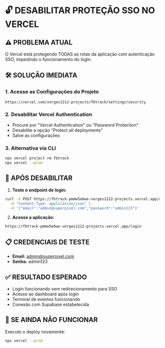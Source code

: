 # 🔓 DESABILITAR PROTEÇÃO SSO NO VERCEL

## ⚠️ PROBLEMA ATUAL
O Vercel está protegendo TODAS as rotas da aplicação com autenticação SSO, impedindo o funcionamento do login.

## 🛠️ SOLUÇÃO IMEDIATA

### 1. Acesse as Configurações do Projeto
```
https://vercel.com/verges1212-projects/fbtrack/settings/security
```

### 2. Desabilitar Vercel Authentication
- Procure por "Vercel Authentication" ou "Password Protection"
- Desabilite a opção "Protect all deployments"
- Salve as configurações

### 3. Alternativa via CLI
```bash
npx vercel project rm fbtrack
npx vercel --prod
```

## 🔄 APÓS DESABILITAR

1. **Teste o endpoint de login:**
```bash
curl -X POST https://fbtrack-pmmw5e6we-verges1212-projects.vercel.app/api/public-login \
  -H "Content-Type: application/json" \
  -d '{"email":"admin@superpixel.com","password":"admin123"}'
```

2. **Acesse a aplicação:**
```
https://fbtrack-pmmw5e6we-verges1212-projects.vercel.app/login
```

## 📋 CREDENCIAIS DE TESTE
- **Email:** admin@superpixel.com
- **Senha:** admin123

## ✅ RESULTADO ESPERADO
- Login funcionando sem redirecionamento para SSO
- Acesso ao dashboard após login
- Terminal de eventos funcionando
- Conexão com Supabase estabelecida

## 🚨 SE AINDA NÃO FUNCIONAR
Execute o deploy novamente:
```bash
npx vercel --prod
``` 